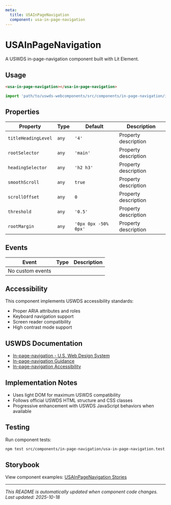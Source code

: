 ```yaml
---
meta:
  title: USAInPageNavigation
  component: usa-in-page-navigation
---
```


# USAInPageNavigation

A USWDS in-page-navigation component built with Lit Element.

## Usage

```html
<usa-in-page-navigation></usa-in-page-navigation>
```

```javascript
import 'path/to/uswds-webcomponents/src/components/in-page-navigation/index.js';
```

## Properties

| Property            | Type  | Default              | Description          |
| ------------------- | ----- | -------------------- | -------------------- |
| `titleHeadingLevel` | `any` | `'4'`                | Property description |
| `rootSelector`      | `any` | `'main'`             | Property description |
| `headingSelector`   | `any` | `'h2 h3'`            | Property description |
| `smoothScroll`      | `any` | `true`               | Property description |
| `scrollOffset`      | `any` | `0`                  | Property description |
| `threshold`         | `any` | `'0.5'`              | Property description |
| `rootMargin`        | `any` | `'0px 0px -50% 0px'` | Property description |

## Events

| Event            | Type | Description |
| ---------------- | ---- | ----------- |
| No custom events |      |             |

## Accessibility

This component implements USWDS accessibility standards:

- Proper ARIA attributes and roles
- Keyboard navigation support
- Screen reader compatibility
- High contrast mode support

## USWDS Documentation

- [In-page-navigation - U.S. Web Design System](https://designsystem.digital.gov/components/in-page-navigation/)
- [In-page-navigation Guidance](https://designsystem.digital.gov/components/in-page-navigation/#guidance)
- [In-page-navigation Accessibility](https://designsystem.digital.gov/components/in-page-navigation/#accessibility)

## Implementation Notes

- Uses light DOM for maximum USWDS compatibility
- Follows official USWDS HTML structure and CSS classes
- Progressive enhancement with USWDS JavaScript behaviors when available

## Testing

Run component tests:

```bash
npm test src/components/in-page-navigation/usa-in-page-navigation.test.ts
```

## Storybook

View component examples: [USAInPageNavigation Stories](http://localhost:6006/?path=/story/components-in-page-navigation)

---

_This README is automatically updated when component code changes._
_Last updated: 2025-10-18_
